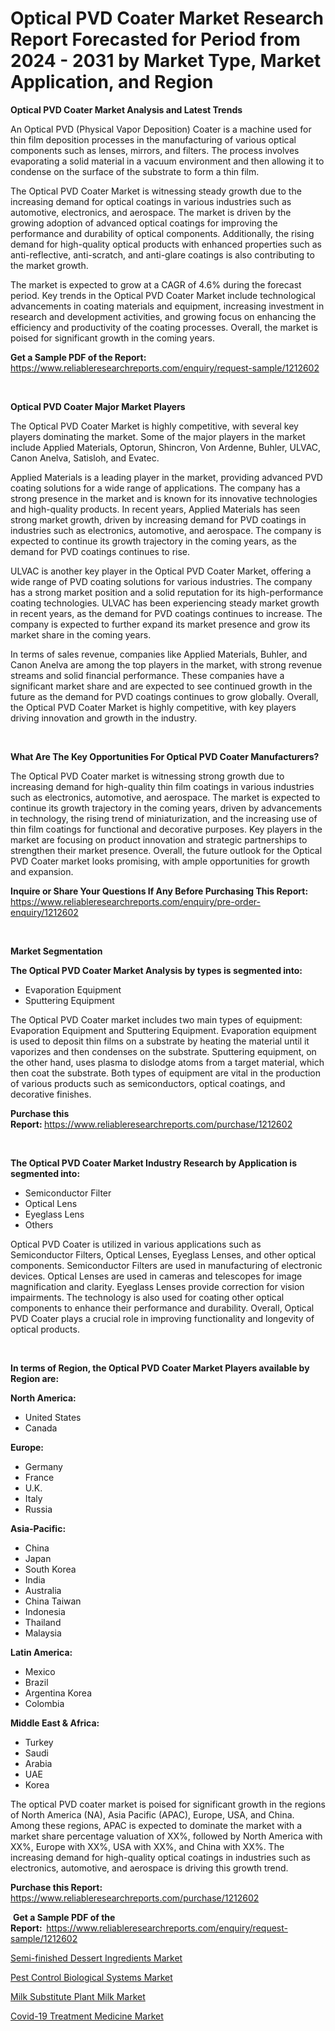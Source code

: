 <p><h1>Optical PVD Coater Market Research Report Forecasted for Period from 2024 -  2031 by Market Type, Market Application, and Region</h1></p><p><strong>Optical PVD Coater Market Analysis and Latest Trends</strong></p>
<p><p>An Optical PVD (Physical Vapor Deposition) Coater is a machine used for thin film deposition processes in the manufacturing of various optical components such as lenses, mirrors, and filters. The process involves evaporating a solid material in a vacuum environment and then allowing it to condense on the surface of the substrate to form a thin film.</p><p>The Optical PVD Coater Market is witnessing steady growth due to the increasing demand for optical coatings in various industries such as automotive, electronics, and aerospace. The market is driven by the growing adoption of advanced optical coatings for improving the performance and durability of optical components. Additionally, the rising demand for high-quality optical products with enhanced properties such as anti-reflective, anti-scratch, and anti-glare coatings is also contributing to the market growth.</p><p>The market is expected to grow at a CAGR of 4.6% during the forecast period. Key trends in the Optical PVD Coater Market include technological advancements in coating materials and equipment, increasing investment in research and development activities, and growing focus on enhancing the efficiency and productivity of the coating processes. Overall, the market is poised for significant growth in the coming years.</p></p>
<p><strong>Get a Sample PDF of the Report:&nbsp;</strong> <a href="https://www.reliableresearchreports.com/enquiry/request-sample/1212602">https://www.reliableresearchreports.com/enquiry/request-sample/1212602</a></p>
<p>&nbsp;</p>
<p><strong>Optical PVD Coater Major Market Players</strong></p>
<p><p>The Optical PVD Coater Market is highly competitive, with several key players dominating the market. Some of the major players in the market include Applied Materials, Optorun, Shincron, Von Ardenne, Buhler, ULVAC, Canon Anelva, Satisloh, and Evatec.</p><p>Applied Materials is a leading player in the market, providing advanced PVD coating solutions for a wide range of applications. The company has a strong presence in the market and is known for its innovative technologies and high-quality products. In recent years, Applied Materials has seen strong market growth, driven by increasing demand for PVD coatings in industries such as electronics, automotive, and aerospace. The company is expected to continue its growth trajectory in the coming years, as the demand for PVD coatings continues to rise.</p><p>ULVAC is another key player in the Optical PVD Coater Market, offering a wide range of PVD coating solutions for various industries. The company has a strong market position and a solid reputation for its high-performance coating technologies. ULVAC has been experiencing steady market growth in recent years, as the demand for PVD coatings continues to increase. The company is expected to further expand its market presence and grow its market share in the coming years.</p><p>In terms of sales revenue, companies like Applied Materials, Buhler, and Canon Anelva are among the top players in the market, with strong revenue streams and solid financial performance. These companies have a significant market share and are expected to see continued growth in the future as the demand for PVD coatings continues to grow globally. Overall, the Optical PVD Coater Market is highly competitive, with key players driving innovation and growth in the industry.</p></p>
<p>&nbsp;</p>
<p><strong>What Are The Key Opportunities For Optical PVD Coater Manufacturers?</strong></p>
<p><p>The Optical PVD Coater market is witnessing strong growth due to increasing demand for high-quality thin film coatings in various industries such as electronics, automotive, and aerospace. The market is expected to continue its growth trajectory in the coming years, driven by advancements in technology, the rising trend of miniaturization, and the increasing use of thin film coatings for functional and decorative purposes. Key players in the market are focusing on product innovation and strategic partnerships to strengthen their market presence. Overall, the future outlook for the Optical PVD Coater market looks promising, with ample opportunities for growth and expansion.</p></p>
<p><strong>Inquire or Share Your Questions If Any Before Purchasing This Report:</strong> <a href="https://www.reliableresearchreports.com/enquiry/pre-order-enquiry/1212602">https://www.reliableresearchreports.com/enquiry/pre-order-enquiry/1212602</a></p>
<p>&nbsp;</p>
<p><strong>Market Segmentation</strong></p>
<p><strong>The Optical PVD Coater Market Analysis by types is segmented into:</strong></p>
<p><ul><li>Evaporation Equipment</li><li>Sputtering Equipment</li></ul></p>
<p><p>The Optical PVD Coater market includes two main types of equipment: Evaporation Equipment and Sputtering Equipment. Evaporation equipment is used to deposit thin films on a substrate by heating the material until it vaporizes and then condenses on the substrate. Sputtering equipment, on the other hand, uses plasma to dislodge atoms from a target material, which then coat the substrate. Both types of equipment are vital in the production of various products such as semiconductors, optical coatings, and decorative finishes.</p></p>
<p><strong>Purchase this Report:&nbsp;</strong><a href="https://www.reliableresearchreports.com/purchase/1212602">https://www.reliableresearchreports.com/purchase/1212602</a></p>
<p>&nbsp;</p>
<p><strong>The Optical PVD Coater Market Industry Research by Application is segmented into:</strong></p>
<p><ul><li>Semiconductor Filter</li><li>Optical Lens</li><li>Eyeglass Lens</li><li>Others</li></ul></p>
<p><p>Optical PVD Coater is utilized in various applications such as Semiconductor Filters, Optical Lenses, Eyeglass Lenses, and other optical components. Semiconductor Filters are used in manufacturing of electronic devices. Optical Lenses are used in cameras and telescopes for image magnification and clarity. Eyeglass Lenses provide correction for vision impairments. The technology is also used for coating other optical components to enhance their performance and durability. Overall, Optical PVD Coater plays a crucial role in improving functionality and longevity of optical products.</p></p>
<p>&nbsp;</p>
<p><strong>In terms of Region, the Optical PVD Coater Market Players available by Region are:</strong></p>
<p>
    <p> <strong> North America: </strong>
        <ul>
            <li>United States</li>
            <li>Canada</li>
        </ul>
        </p> 
    <p> <strong> Europe: </strong>
        <ul>
            <li>Germany</li>
            <li>France</li>
            <li>U.K.</li>
            <li>Italy</li>
            <li>Russia</li>
        </ul>
        </p> 
    <p> <strong> Asia-Pacific: </strong>
        <ul>
            <li>China</li>
            <li>Japan</li>
            <li>South Korea</li>
            <li>India</li>
            <li>Australia</li>
            <li>China Taiwan</li>
            <li>Indonesia</li>
            <li>Thailand</li>
            <li>Malaysia</li>
        </ul>
        </p> 
    <p> <strong> Latin America: </strong>
        <ul>
            <li>Mexico</li>
            <li>Brazil</li>
            <li>Argentina Korea</li>
            <li>Colombia</li>
        </ul>
        </p> 
    <p> <strong> Middle East & Africa: </strong>
        <ul>
            <li>Turkey</li>
            <li>Saudi</li>
            <li>Arabia</li>
            <li>UAE</li>
            <li>Korea</li>
        </ul>
    </p>
    </p>
<p><p>The optical PVD coater market is poised for significant growth in the regions of North America (NA), Asia Pacific (APAC), Europe, USA, and China. Among these regions, APAC is expected to dominate the market with a market share percentage valuation of XX%, followed by North America with XX%, Europe with XX%, USA with XX%, and China with XX%. The increasing demand for high-quality optical coatings in industries such as electronics, automotive, and aerospace is driving this growth trend.</p></p>
<p><strong>Purchase this Report: </strong><a href="https://www.reliableresearchreports.com/purchase/1212602">https://www.reliableresearchreports.com/purchase/1212602</a></p>
<p>&nbsp;<strong>Get a Sample PDF of the Report:&nbsp;&nbsp;</strong><a href="https://www.reliableresearchreports.com/enquiry/request-sample/1212602">https://www.reliableresearchreports.com/enquiry/request-sample/1212602</a></p>
<p><strong></strong></p>
<p><p><a href="https://github.com/bobicer/Market-Research-Report-List-2/blob/main/semi-finished-dessert-ingredients-market.md">Semi-finished Dessert Ingredients Market</a></p><p><a href="https://github.com/timeliteaut/Market-Research-Report-List-1/blob/main/pest-control-biological-systems-market.md">Pest Control Biological Systems Market</a></p><p><a href="https://issuu.com/reportprime-2/docs/milk-substitute-plant-milk-market-size-2030.pptx">Milk Substitute Plant Milk Market</a></p><p><a href="https://issuu.com/reportprime-2/docs/covid-19-treatment-medicine-market-size-2030.pptx">Covid-19 Treatment Medicine Market</a></p></p>